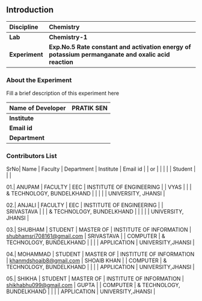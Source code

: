 ## Introduction


<b>Discipline | <b>Chemistry
:--|:--|
<b> Lab | <b> Chemistry-1
<b> Experiment|     <b> Exp.No.5 Rate constant and activation energy of potassium permanganate and oxalic acid reaction

### About the Experiment 

Fill a brief description of this experiment here

<b>Name of Developer | <b> PRATIK SEN
:--|:--|
<b> Institute | <b>  
<b> Email id|     <b>  
<b> Department |  

### Contributors List

SrNo| Name        | Faculty  | Department     | Institute                 | Email id
    |             | or       |                |                           |
    |             | Student  |                |                           |

 01.| ANUPAM      | FACULTY  | EEC            | INSTITUTE OF ENGINEERING  |
    | VYAS        |          |                | & TECHNOLOGY, BUNDELKHAND |
    |             |          |                | UNIVERSITY, JHANSI        |
 
 02.| ANJALI      | FACULTY  | EEC            | INSTITUTE OF ENGINEERING  |
    | SRIVASTAVA  |          |                | & TECHNOLOGY, BUNDELKHAND |
    |             |          |                | UNIVERSITY, JHANSI        |

 03.| SHUBHAM     | STUDENT  | MASTER OF      | INSTITUTE OF INFORMATION  | shubhamsri708161@gmail.com
    | SRIVASTAVA  |          | COMPUTER       | & TECHNOLOGY, BUNDELKHAND |
    |             |          | APPLICATION    | UNIVERSITY,JHANSI         |               

 04.| MOHAMMAD    | STUDENT  | MASTER OF      | INSTITUTE OF INFORMATION  | khanmdshoaib8@gmail.com
    | SHOAIB KHAN |          | COMPUTER       | & TECHNOLOGY, BUNDELKHAND |
    |             |          | APPLICATION    | UNIVERSITY,JHANSI         |

 05.| SHIKHA      | STUDENT  | MASTER OF      | INSTITUTE OF INFORMATION  | shikhabhu099@gmail.com
    | GUPTA       |          | COMPUTER       | & TECHNOLOGY, BUNDELKHAND |
    |             |          | APPLICATION    | UNIVERSITY,JHANSI         |
